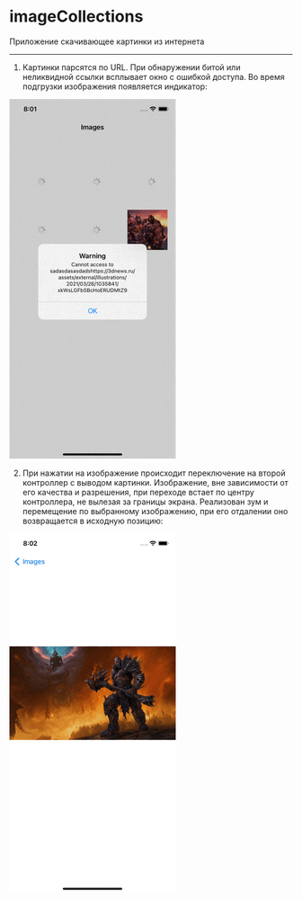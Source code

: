 # imageCollections
Приложение скачивающее картинки из интернета
___
1. Картинки парсятся по URL. При обнаружении битой или неликвидной ссылки всплывает окно с ошибкой доступа. Во время подгрузки изображения появляется индикатор:

![error_gif](https://github.com/amazingdiko/imageCollections/blob/master/mainError.gif)

2. При нажатии на изображение происходит переключение на второй контроллер с выводом картинки. Изображение, вне зависимости от его качества и разрешения, при переходе встает по центру контроллера, не вылезая за границы экрана. Реализован зум и перемещение по выбранному изображению, при его отдалении оно возвращается в исходную позицию:

![main_gif](https://github.com/amazingdiko/imageCollections/blob/master/zoomImage.gif)
